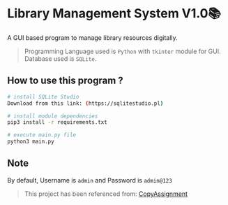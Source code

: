 # Library Management System V1.0📚
A GUI based program to manage library resources digitally. 
> Programming Language used is `Python` with `tkinter` module for GUI. Database used is `SQLite`.

## How to use this program ?
```bash
# install SQLite Studio
Download from this link: (https://sqlitestudio.pl)

# install module dependencies
pip3 install -r requirements.txt

# execute main.py file
python3 main.py
```

## Note
By default, Username is `admin` and Password is `admin@123`

> This project has been referenced from: [CopyAssignment](https://copyassignment.com/library-management-system-python-project-with-source-code-gui-and-database/)
